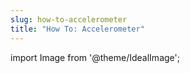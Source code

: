 ```yaml
---
slug: how-to-accelerometer
title: "How To: Accelerometer"
---
```

import Image from '@theme/IdealImage';
